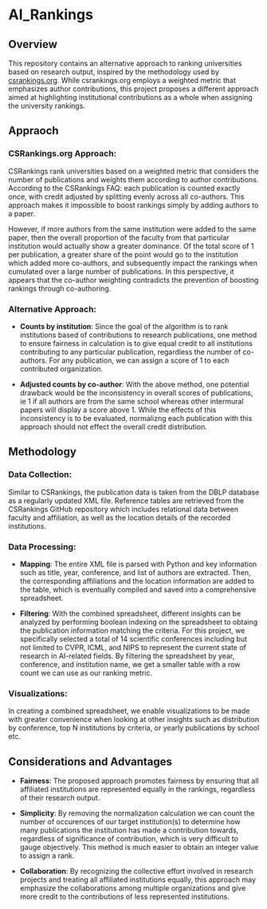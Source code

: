 # AI_Rankings

## Overview

This repository contains an alternative approach to ranking universities based on research output, inspired by the methodology used by [csrankings.org](https://csrankings.org/). While csrankings.org employs a weighted metric that emphasizes author contributions, this project proposes a different approach aimed at highlighting institutional contributions as a whole when assigning the university rankings.

## Appraoch

### CSRankings.org Approach:

CSRankings rank universities based on a weighted metric that considers the number of publications and weights them according to author contributions. According to the CSRankings FAQ: each publication is counted exactly once, with credit adjusted by splitting evenly across all co-authors. This approach makes it impossible to boost rankings simply by adding authors to a paper. 

However, if more authors from the same institution were added to the same paper, then the overall proportion of the faculty from that particular institution would actually show a greater dominance. Of the total score of 1 per publication, a greater share of the point would go to the institution which added more co-authors, and subsequently impact the rankings when cumulated over a large number of publications. In this perspective, it appears that the co-author weighting contradicts the prevention of boosting rankings through co-authoring.

### Alternative Approach:

- **Counts by institution**: Since the goal of the algorithm is to rank institutions based of contributions to research publications, one method to ensure fairness in calculation is to give equal credit to all institutions contributing to any particular publication, regardless the number of co-authors. For any publication, we can assign a score of 1 to each contributed organization.

- **Adjusted counts by co-author**: With the above method, one potential drawback would be the inconsistency in overall scores of publications, ie 1 if all authors are from the same school whereas other intermural papers will display a score above 1. While the effects of this inconsistency is to be evaluated, normalizng each publication with this approach should not effect the overall credit distribution.


## Methodology

### Data Collection:

Similar to CSRankings, the publication data is taken from the DBLP database as a regularly updated XML file. Reference tables are retrieved from the CSRankings GitHub repository which includes relational data between faculty and affiliation, as well as the location details of the recorded institutions.

### Data Processing:

- **Mapping**: The entire XML file is parsed with Python and key information such as title, year, conference, and list of authors are extracted. Then, the corresponding affiliations and the location information are added to the table, which is eventually compiled and saved into a comprehensive spreadsheet.

- **Filtering**: With the combined spreadsheet, different insights can be analyzed by performing boolean indexing on the spreadsheet to obtaing the publication information matching the criteria. For this project, we specifically selected a total of 14 scientific conferences including but not limited to CVPR, ICML, and NIPS to represent the current state of research in AI-related fields. By filtering the spreadsheet by year, conference, and institution name, we get a smaller table with a row count we can use as our ranking metric.

### Visualizations:

In creating a combined spreadsheet, we enable visualizations to be made with greater convenience when looking at other insights such as distribution by conference, top N institutions by criteria, or yearly publications by school etc.


## Considerations and Advantages

- **Fairness**: The proposed approach promotes fairness by ensuring that all affiliated institutions are represented equally in the rankings, regardless of their research output.

- **Simplicity**: By removing the normalization calculation we can count the number of occurences of our target institution(s) to determine how many publications the institution has made a contribution towards, regardless of significance of contribution, which is very difficult to gauge objectively. This method is much easier to obtain an integer value to assign a rank.

- **Collaboration**: By recognizing the collective effort involved in research projects and treating all affiliated institutions equally, this approach may emphasize the collaborations among multiple organizations and give more credit to the contributions of less represented institutions.
